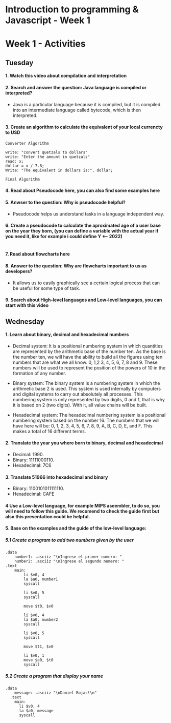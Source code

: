 # Introduction to programming & Javascript - Week 1
# Week 1 - Activities

## Tuesday

#### 1. Watch this video about compilation and interpretation

#### 2. Search and answer the question: Java language is compiled or interpreted?

* Java is a particular language because it is compiled, but it is compiled into an intermediate language called bytecode, which is then interpreted.

#### 3. Create an algorithm to calculate the equivalent of your local currencty to USD
```
Converter Algorithm

write: "convert quetzals to dollars"
write: "Enter the amount in quetzals"
read: x;
dollar = x / 7.8;
Write: "The equivalent in dollars is:", dollar;

Final Algorithm
```

#### 4. Read about Pseudocode here, you can also find some examples here

#### 5. Anwser to the question: Why is pseudocode helpful?

* Pseudocode helps us understand tasks in a language independent way.

#### 6. Create a pseudocode to calculate the aproximated age of a user base on the year they born, (you can define a variable with the actual year if you need it, like for example i could define Y <-- 2022)
```
```

#### 7. Read about flowcharts here

#### 8. Answer to the question: Why are flowcharts important to us as developers?

* It allows us to easily graphically see a certain logical process that can be useful for some type of task.

#### 9. Search about High-level languages and Low-level languages, you can start with this video

## Wednesday
#### 1. Learn about binary, decimal and hexadecimal numbers
* Decimal system: It is a positional numbering system in which quantities are represented by the arithmetic base of the number ten. As the base is the number ten, we will have the ability to build all the figures using ten numbers that are what we all know. 0, 1,2 3, 4, 5, 6, 7, 8 and 9. These numbers will be used to represent the position of the powers of 10 in the formation of any number.

* Binary system: The binary system is a numbering system in which the arithmetic base 2 is used. This system is used internally by computers and digital systems to carry out absolutely all processes. This numbering system is only represented by two digits, 0 and 1, that is why it is based on 2 (two digits). With it, all value chains will be built. 

* Hexadecimal system: The hexadecimal numbering system is a positional numbering system based on the number 16. The numbers that we will have here will be: 0, 1, 2, 3, 4, 5, 6, 7, 8, 9, A, B, C, D, E, and F. This makes a total of 16 different terms.

#### 2. Translate the year you where born to binary, decimal and hexadecimal
* Decimal: 1990.  
* Binary: 11111000110.  
* Hexadecimal: 7C6
#### 3. Translate 51966 into hexadecimal and binary
* Binary: 1100101011111110.  
* Hexadecimal: CAFE

#### 4 Use a Low-level language, for example MIPS aseembler, to do so, you will need to follow this guide. We recomend to check the guide first but also this presentation could be helpful.
#### 5. Base on the examples and the guide of the low-level language:  

##### 5.1 Create a program to add two numbers given by the user
```
.data
	number1: .asciiz "\nIngrese el primer numero: "
	number2: .asciiz "\nIngrese el segundo numero: "
.text
	main:
		li $v0, 4
		la $a0, number1
		syscall

		li $v0, 5
		syscall

		move $t0, $v0

		li $v0, 4
		la $a0, number2
		syscall

		li $v0, 5
		syscall

		move $t1, $v0

		li $v0, 1
		move $a0, $t0
		syscall

```

##### 5.2 Create a program that display your name
```
.data
    message: .asciiz "\nDaniel Rojas!\n"
  .text
    main:
      li $v0, 4
      la $a0, message
      syscall
```
